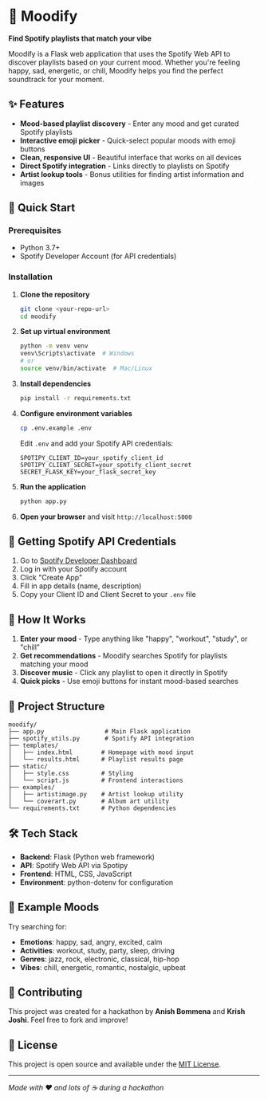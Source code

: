 # 🎵 Moodify

**Find Spotify playlists that match your vibe**

Moodify is a Flask web application that uses the Spotify Web API to discover playlists based on your current mood. Whether you're feeling happy, sad, energetic, or chill, Moodify helps you find the perfect soundtrack for your moment.

## ✨ Features

- **Mood-based playlist discovery** - Enter any mood and get curated Spotify playlists
- **Interactive emoji picker** - Quick-select popular moods with emoji buttons
- **Clean, responsive UI** - Beautiful interface that works on all devices
- **Direct Spotify integration** - Links directly to playlists on Spotify
- **Artist lookup tools** - Bonus utilities for finding artist information and images

## 🚀 Quick Start

### Prerequisites
- Python 3.7+
- Spotify Developer Account (for API credentials)

### Installation

1. **Clone the repository**
   ```bash
   git clone <your-repo-url>
   cd moodify
   ```

2. **Set up virtual environment**
   ```bash
   python -m venv venv
   venv\Scripts\activate  # Windows
   # or
   source venv/bin/activate  # Mac/Linux
   ```

3. **Install dependencies**
   ```bash
   pip install -r requirements.txt
   ```

4. **Configure environment variables**
   ```bash
   cp .env.example .env
   ```
   
   Edit `.env` and add your Spotify API credentials:
   ```
   SPOTIPY_CLIENT_ID=your_spotify_client_id
   SPOTIPY_CLIENT_SECRET=your_spotify_client_secret
   SECRET_FLASK_KEY=your_flask_secret_key
   ```

5. **Run the application**
   ```bash
   python app.py
   ```

6. **Open your browser** and visit `http://localhost:5000`

## 🔑 Getting Spotify API Credentials

1. Go to [Spotify Developer Dashboard](https://developer.spotify.com/dashboard)
2. Log in with your Spotify account
3. Click "Create App"
4. Fill in app details (name, description)
5. Copy your Client ID and Client Secret to your `.env` file

## 🎯 How It Works

1. **Enter your mood** - Type anything like "happy", "workout", "study", or "chill"
2. **Get recommendations** - Moodify searches Spotify for playlists matching your mood
3. **Discover music** - Click any playlist to open it directly in Spotify
4. **Quick picks** - Use emoji buttons for instant mood-based searches

## 📁 Project Structure

```
moodify/
├── app.py                 # Main Flask application
├── spotify_utils.py       # Spotify API integration
├── templates/
│   ├── index.html        # Homepage with mood input
│   └── results.html      # Playlist results page
├── static/
│   ├── style.css         # Styling
│   └── script.js         # Frontend interactions
├── examples/
│   ├── artistimage.py    # Artist lookup utility
│   └── coverart.py       # Album art utility
└── requirements.txt      # Python dependencies
```

## 🛠️ Tech Stack

- **Backend**: Flask (Python web framework)
- **API**: Spotify Web API via Spotipy
- **Frontend**: HTML, CSS, JavaScript
- **Environment**: python-dotenv for configuration

## 🎨 Example Moods

Try searching for:
- **Emotions**: happy, sad, angry, excited, calm
- **Activities**: workout, study, party, sleep, driving
- **Genres**: jazz, rock, electronic, classical, hip-hop
- **Vibes**: chill, energetic, romantic, nostalgic, upbeat

## 🤝 Contributing

This project was created for a hackathon by **Anish Bommena** and **Krish Joshi**. Feel free to fork and improve!

## 📝 License

This project is open source and available under the [MIT License](LICENSE).

---

*Made with ❤️ and lots of ☕ during a hackathon*
